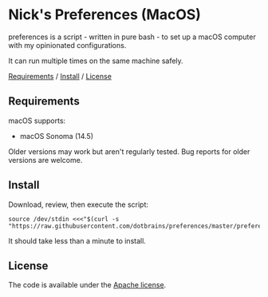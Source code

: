 # Nick's Preferences (MacOS)

preferences is a script - written in pure bash - to set up a macOS computer with my opinionated configurations.

It can run multiple times on the same machine safely.

[Requirements](https://github.com/dotbrains/preferences#requirements) / [Install](https://github.com/dotbrains/preferences#install) / [License](https://github.com/dotbrains/preferences#license)

Requirements
------------

macOS supports:

* macOS Sonoma (14.5)

Older versions may work but aren't regularly tested. Bug reports for older
versions are welcome.

Install
-------

Download, review, then execute the script:

```
source /dev/stdin <<<"$(curl -s "https://raw.githubusercontent.com/dotbrains/preferences/master/preferences.sh")"
```

It should take less than a minute to install.

## License

The code is available under the [Apache license](LICENSE).
